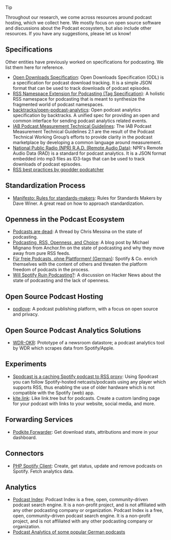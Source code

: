 > [!TIP]
> Throughout our research, we come across resources around podcast hosting, which
> we collect here.
> We mostly focus on open source software and discussions about the Podcast ecosystem,
> but also include other resources. If you have any suggestions, please let us know!

## Specifications

Other entities have previously worked on specifications for podcasting. We list them here for reference.

- [Open Downloads Specification](https://github.com/open-downloads/odl): Open Downloads Specification (ODL) is a specification for podcast download tracking. It is a simple JSON format that can be used to track downloads of podcast episodes.
- [RSS Namespace Extension for Podcasting (Tag Specification)](https://github.com/Podcastindex-org/podcast-namespace/blob/main/docs/1.0.md): A holistic RSS namespace for podcasting that is meant to synthesize the fragmented world of podcast namespaces.
- [backtracks/open-podcast-analytics](https://github.com/backtracks/open-podcast-analytics): Open podcast analytics specification by backtracks. A unified spec for providing an open and common interface for sending podcast analytics related events.
- [IAB Podcast Measurement Technical Guidelines](https://iabtechlab.com/standards/podcast-measurement-guidelines/): The IAB Podcast Measurement Technical Guidelines 2.1 are the result of the Podcast Technical Working Group’s efforts to provide clarity in the podcast marketplace by developing a common language around measurement.
- [National Public Radio (NPR) R.A.D. (Remote Audio Data)](https://docs.google.com/document/d/14W1M3RaNfv-3mzY0paTs1A_uZ5fITSvWbpMbIikdHxk/edit#heading=h.v2d91puyxzxq): NPR's Remote Audio Data (RAD) is a standard for podcast analytics. It is a JSON format embedded into mp3 files as ID3-tags that can be used to track downloads of podcast episodes.
- [RSS best practices by gpodder podcatcher](https://github.com/gpodder/podcast-feed-best-practice/blob/master/podcast-feed-best-practice.md)

## Standardization Process

- [Manifesto: Rules for standards-makers](http://scripting.com/2017/05/09/rulesForStandardsmakers.html): Rules for Standards Makers by Dave Winer. A great read on how to approach standardization.

## Openness in the Podcast Ecosystem

- [Podcasts are dead](https://twitter.com/chrismessina/status/1384572264566255619): A thread by Chris Messina on the state of podcasting.
- [Podcasting, RSS, Openness, and Choice](https://mignano.medium.com/podcasting-rss-openness-and-choice-50223b1f16d0): A blog post by Michael Mignano from Anchor.fm on the state of podcasting and why they move away from pure RSS feeds.
- [Für freie Podcasts, ohne Plattformen! (German)](https://web.archive.org/web/20210729163719/https://blogsnider.de/fuer-freie-podcasts-ohne-plattformen/): Spotify & Co. enrich themselves with the content of others and threaten the platform freedom of podcasts in the process.
- [Will Spotify Ruin Podcasting?](https://news.ycombinator.com/item?id=22285569): A discussion on Hacker News about the state of podcasting and the lack of openness.

## Open Source Podcast Hosting

- [podlove](https://podlove.org/): A podcast publishing platform, with a focus on open source and privacy.

## Open Source Podcast Analytics Solutions

- [WDR-OKR](https://github.com/wdr-data/wdr-okr/): Prototype of a newsroom datastore; a podcast analytics tool by WDR which scrapes data from Spotify/Apple.

## Experiments

- [Spodcast is a caching Spotify podcast to RSS proxy](https://github.com/Yetangitu/Spodcast): Using Spodcast you can follow Spotify-hosted netcasts/podcasts using any player which supports RSS, thus enabling the use of older hardware which is not compatible with the Spotify (web) app.
- [kite.link](https://kite.link/): Like link.tree but for podcasts. Create a custom landing page for your podcast with links to your website, social media, and more.

## Forwarding Services

- [Podkite Forwarder](https://docs.podkite.com/download-analytics/setup/): Get download stats, attributions and more in your dashboard.

## Connectors

- [PHP Spotify Client](https://github.com/podcasthosting/podcast-client-spotify): Create, get status, update and remove podcasts on Spotify. Fetch analytics data.

## Analytics

- [Podcast Index](https://podcastindex.org/): Podcast Index is a free, open, community-driven podcast search engine. It is a non-profit project, and is not affiliated with any other podcasting company or organization. Podcast Index is a free, open, community-driven podcast search engine. It is a non-profit project, and is not affiliated with any other podcasting company or organization.
- [Podcast Analytics of some popular German podcasts](https://podcast-analysen.de/)
